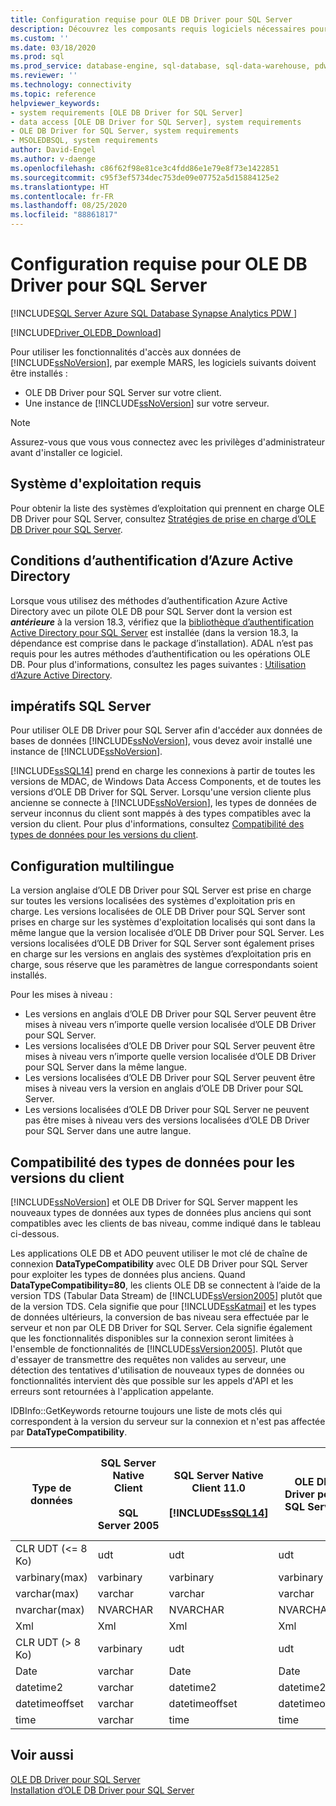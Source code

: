 ```yaml
---
title: Configuration requise pour OLE DB Driver pour SQL Server
description: Découvrez les composants requis logiciels nécessaires pour utiliser les fonctionnalités d’accès aux données de SQL Server telles que MARS dans OLE DB Driver pour SQL Server.
ms.custom: ''
ms.date: 03/18/2020
ms.prod: sql
ms.prod_service: database-engine, sql-database, sql-data-warehouse, pdw
ms.reviewer: ''
ms.technology: connectivity
ms.topic: reference
helpviewer_keywords:
- system requirements [OLE DB Driver for SQL Server]
- data access [OLE DB Driver for SQL Server], system requirements
- OLE DB Driver for SQL Server, system requirements
- MSOLEDBSQL, system requirements
author: David-Engel
ms.author: v-daenge
ms.openlocfilehash: c86f62f98e81ce3c4fdd86e1e79e8f73e1422851
ms.sourcegitcommit: c95f3ef5734dec753de09e07752a5d15884125e2
ms.translationtype: HT
ms.contentlocale: fr-FR
ms.lasthandoff: 08/25/2020
ms.locfileid: "88861817"
---
```

# <a name="system-requirements-for-ole-db-driver-for-sql-server"></a>Configuration requise pour OLE DB Driver pour SQL Server

[!INCLUDE[SQL Server Azure SQL Database Synapse Analytics PDW ](../../includes/applies-to-version/sql-asdb-asdbmi-asa-pdw.md)]

[!INCLUDE[Driver_OLEDB_Download](../../includes/driver_oledb_download.md)]

Pour utiliser les fonctionnalités d'accès aux données de [!INCLUDE[ssNoVersion](../../includes/ssnoversion-md.md)], par exemple MARS, les logiciels suivants doivent être installés :  

* OLE DB Driver pour SQL Server sur votre client.  
* Une instance de [!INCLUDE[ssNoVersion](../../includes/ssnoversion-md.md)] sur votre serveur.

> [!NOTE]  
> Assurez-vous que vous vous connectez avec les privilèges d'administrateur avant d'installer ce logiciel.  

## <a name="operating-system-requirements"></a>Système d'exploitation requis  

Pour obtenir la liste des systèmes d’exploitation qui prennent en charge OLE DB Driver pour SQL Server, consultez [Stratégies de prise en charge d’OLE DB Driver pour SQL Server](../oledb/applications/support-policies-for-oledb-driver-for-sql-server.md).  

## <a name="azure-active-directory-authentication-requirements"></a>Conditions d’authentification d’Azure Active Directory  

Lorsque vous utilisez des méthodes d’authentification Azure Active Directory avec un pilote OLE DB pour SQL Server dont la version est ***antérieure*** à la version 18.3, vérifiez que la [bibliothèque d’authentification Active Directory pour SQL Server](https://go.microsoft.com/fwlink/?LinkID=513072) est installée (dans la version 18.3, la dépendance est comprise dans le package d’installation). ADAL n’est pas requis pour les autres méthodes d’authentification ou les opérations OLE DB. Pour plus d'informations, consultez les pages suivantes : [Utilisation d’Azure Active Directory](features/using-azure-active-directory.md).

## <a name="sql-server-requirements"></a>impératifs SQL Server  

Pour utiliser OLE DB Driver pour SQL Server afin d'accéder aux données de bases de données [!INCLUDE[ssNoVersion](../../includes/ssnoversion-md.md)], vous devez avoir installé une instance de [!INCLUDE[ssNoVersion](../../includes/ssnoversion-md.md)].  

[!INCLUDE[ssSQL14](../../includes/sssql14-md.md)] prend en charge les connexions à partir de toutes les versions de MDAC, de Windows Data Access Components, et de toutes les versions d’OLE DB Driver for SQL Server. Lorsqu'une version cliente plus ancienne se connecte à [!INCLUDE[ssNoVersion](../../includes/ssnoversion-md.md)], les types de données de serveur inconnus du client sont mappés à des types compatibles avec la version du client. Pour plus d'informations, consultez [Compatibilité des types de données pour les versions du client](#data-type-compatibility-for-client-versions).  

## <a name="cross-language-requirements"></a>Configuration multilingue  

La version anglaise d’OLE DB Driver pour SQL Server est prise en charge sur toutes les versions localisées des systèmes d'exploitation pris en charge. Les versions localisées de OLE DB Driver pour SQL Server sont prises en charge sur les systèmes d'exploitation localisés qui sont dans la même langue que la version localisée d’OLE DB Driver pour SQL Server. Les versions localisées d’OLE DB Driver for SQL Server sont également prises en charge sur les versions en anglais des systèmes d’exploitation pris en charge, sous réserve que les paramètres de langue correspondants soient installés.  

Pour les mises à niveau :  

* Les versions en anglais d’OLE DB Driver pour SQL Server peuvent être mises à niveau vers n’importe quelle version localisée d’OLE DB Driver pour SQL Server.  
* Les versions localisées d’OLE DB Driver pour SQL Server peuvent être mises à niveau vers n’importe quelle version localisée d’OLE DB Driver pour SQL Server dans la même langue.  
* Les versions localisées d’OLE DB Driver pour SQL Server peuvent être mises à niveau vers la version en anglais d’OLE DB Driver pour SQL Server.  
* Les versions localisées d’OLE DB Driver pour SQL Server ne peuvent pas être mises à niveau vers des versions localisées d’OLE DB Driver pour SQL Server dans une autre langue.  

## <a name="data-type-compatibility-for-client-versions"></a>Compatibilité des types de données pour les versions du client  

[!INCLUDE[ssNoVersion](../../includes/ssnoversion-md.md)] et OLE DB Driver for SQL Server mappent les nouveaux types de données aux types de données plus anciens qui sont compatibles avec les clients de bas niveau, comme indiqué dans le tableau ci-dessous.  

Les applications OLE DB et ADO peuvent utiliser le mot clé de chaîne de connexion **DataTypeCompatibility** avec OLE DB Driver pour SQL Server pour exploiter les types de données plus anciens. Quand **DataTypeCompatibility=80**, les clients OLE DB se connectent à l’aide de la version TDS (Tabular Data Stream) de [!INCLUDE[ssVersion2005](../../includes/ssversion2005-md.md)] plutôt que de la version TDS. Cela signifie que pour [!INCLUDE[ssKatmai](../../includes/sskatmai-md.md)] et les types de données ultérieurs, la conversion de bas niveau sera effectuée par le serveur et non par OLE DB Driver for SQL Server. Cela signifie également que les fonctionnalités disponibles sur la connexion seront limitées à l'ensemble de fonctionnalités de [!INCLUDE[ssVersion2005](../../includes/ssversion2005-md.md)]. Plutôt que d'essayer de transmettre des requêtes non valides au serveur, une détection des tentatives d'utilisation de nouveaux types de données ou fonctionnalités intervient dès que possible sur les appels d'API et les erreurs sont retournées à l'application appelante.  

IDBInfo::GetKeywords retourne toujours une liste de mots clés qui correspondent à la version du serveur sur la connexion et n'est pas affectée par **DataTypeCompatibility**.  

|Type de données|SQL Server Native Client<br /><br />SQL Server 2005|SQL Server Native Client 11.0<br /><br /> [!INCLUDE[ssSQL14](../../includes/sssql14-md.md)]|OLE DB Driver pour SQL Server|Windows Data Access Components, MDAC et<br /><br /> applications OLE DB Driver pour SQL Server avec DataTypeCompatibility=80|  
|---------------|--------------------------------------------------|-------------------------------------------------------------|-------------------------------------------------------------|-------------------------------------------------------------------------------------------------------------------------------|  
|CLR UDT (\<= 8 Ko)|udt|udt|udt|Varbinary|  
|varbinary(max)|varbinary|varbinary|varbinary|Image|  
|varchar(max)|varchar|varchar|varchar|Texte|  
|nvarchar(max)|NVARCHAR|NVARCHAR|NVARCHAR|Ntext|  
|Xml|Xml|Xml|Xml|Ntext|  
|CLR UDT (> 8 Ko)|varbinary|udt|udt|Image|  
|Date|varchar|Date|Date|Varchar|  
|datetime2|varchar|datetime2|datetime2|Varchar|  
|datetimeoffset|varchar|datetimeoffset|datetimeoffset|Varchar|  
|time|varchar|time|time|Varchar|  

## <a name="see-also"></a>Voir aussi  

[OLE DB Driver pour SQL Server](../oledb/oledb-driver-for-sql-server.md)  
[Installation d’OLE DB Driver pour SQL Server](../oledb/applications/installing-oledb-driver-for-sql-server.md)  
